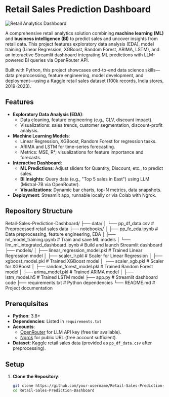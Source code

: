 # Retail Sales Prediction Dashboard

![Retail Analytics Dashboard](screenshots/dashboard.png)

A comprehensive retail analytics solution combining **machine learning (ML)** and **business intelligence (BI)** to predict sales and uncover insights from retail data. This project features exploratory data analysis (EDA), model training (Linear Regression, XGBoost, Random Forest, ARIMA, LSTM), and an interactive Streamlit dashboard integrating ML predictions with LLM-powered BI queries via OpenRouter API.

Built with Python, this project showcases end-to-end data science skills—data preprocessing, feature engineering, model development, and deployment—using a Kaggle retail sales dataset (100k records, India stores, 2019-2023).

## Features

- **Exploratory Data Analysis (EDA)**:
  - Data cleaning, feature engineering (e.g., CLV, discount impact).
  - Visualizations: sales trends, customer segmentation, discount-profit analysis.
- **Machine Learning Models**:
  - Linear Regression, XGBoost, Random Forest for regression tasks.
  - ARIMA and LSTM for time-series forecasting.
  - Metrics: MSE, R²; visualizations for feature importance and forecasts.
- **Interactive Dashboard**:
  - **ML Predictions**: Adjust sliders for Quantity, Discount, etc., to predict sales.
  - **BI Insights**: Query data (e.g., "Top 5 sales in East") using LLM (Mistral-7B via OpenRouter).
  - **Visualizations**: Dynamic bar charts, top-N metrics, data snapshots.
- **Deployment**: Streamlit app, runnable locally or via Colab with Ngrok.

## Repository Structure

Retail-Sales-Prediction-Dashboard/
├── data/
│   └── pp_df_data.csv              # Preprocessed retail sales data
├── notebooks/
│   ├── pp_fe_eda.ipynb             # Data preprocessing, feature engineering, EDA
│   ├── ml_model_training.ipynb     # Train and save ML models
│   └── llm_ml_integrated_dashboard.ipynb  # Build and launch Streamlit dashboard
├── models/
│   ├── linear_regression_model.pkl # Trained Linear Regression model
│   ├── scaler_lr.pkl               # Scaler for Linear Regression
│   ├── xgboost_model.pkl           # Trained XGBoost model
│   ├── scaler_xgb.pkl              # Scaler for XGBoost
│   ├── random_forest_model.pkl     # Trained Random Forest model
│   ├── arima_model.pkl             # Trained ARIMA model
│   ├── lstm_model.h5               # Trained LSTM model
├── app.py                          # Streamlit dashboard code
├── requirements.txt                # Python dependencies
└── README.md                       # Project documentation

## Prerequisites

- **Python**: 3.8+
- **Dependencies**: Listed in `requirements.txt`
- **Accounts**:
  - [OpenRouter](https://openrouter.ai) for LLM API key (free tier available).
  - [Ngrok](https://ngrok.com) for public URL (free account sufficient).
- **Dataset**: Kaggle retail sales data (provided as `pp_df_data.csv` after preprocessing).

## Setup

1. **Clone the Repository**:
   ```bash
   git clone https://github.com/your-username/Retail-Sales-Prediction-Dashboard.git
   cd Retail-Sales-Prediction-Dashboard
